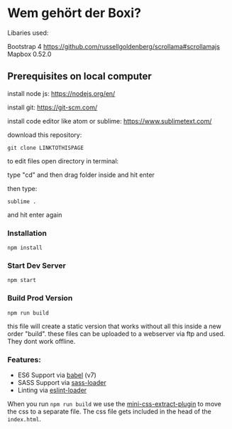 # Wem gehört der Boxi?

Libaries used:

Bootstrap 4
https://github.com/russellgoldenberg/scrollama#scrollamajs
Mapbox 0.52.0



## Prerequisites on local computer

install node js:
https://nodejs.org/en/

install git:
https://git-scm.com/

install code editor like atom or sublime:
https://www.sublimetext.com/

download this repository:

```
git clone LINKTOTHISPAGE
```

to edit files open directory in terminal:

type "cd" and then drag folder inside and hit enter

then type:
```
sublime .
```

and hit enter again


### Installation

```
npm install
```

### Start Dev Server

```
npm start
```

### Build Prod Version

```
npm run build
```

this file will create a static version that works without all this inside a new order "build".
these files can be uploaded to a webserver via ftp and used.
They dont work offline.


### Features:

* ES6 Support via [babel](https://babeljs.io/) (v7)
* SASS Support via [sass-loader](https://github.com/jtangelder/sass-loader)
* Linting via [eslint-loader](https://github.com/MoOx/eslint-loader)

When you run `npm run build` we use the [mini-css-extract-plugin](https://github.com/webpack-contrib/mini-css-extract-plugin) to move the css to a separate file. The css file gets included in the head of the `index.html`.
